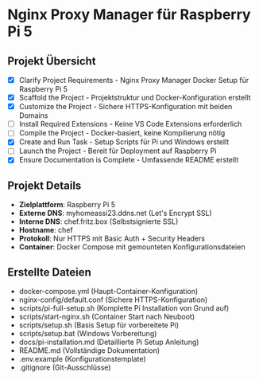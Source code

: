 # Nginx Proxy Manager für Raspberry Pi 5

## Projekt Übersicht
- [x] Clarify Project Requirements - Nginx Proxy Manager Docker Setup für Raspberry Pi 5
- [x] Scaffold the Project - Projektstruktur und Docker-Konfiguration erstellt
- [x] Customize the Project - Sichere HTTPS-Konfiguration mit beiden Domains
- [ ] Install Required Extensions - Keine VS Code Extensions erforderlich
- [ ] Compile the Project - Docker-basiert, keine Kompilierung nötig
- [x] Create and Run Task - Setup Scripts für Pi und Windows erstellt
- [ ] Launch the Project - Bereit für Deployment auf Raspberry Pi
- [x] Ensure Documentation is Complete - Umfassende README erstellt

## Projekt Details
- **Zielplattform**: Raspberry Pi 5
- **Externe DNS**: myhomeassi23.ddns.net (Let's Encrypt SSL)
- **Interne DNS**: chef.fritz.box (Selbstsignierte SSL)
- **Hostname**: chef
- **Protokoll**: Nur HTTPS mit Basic Auth + Security Headers
- **Container**: Docker Compose mit gemounteten Konfigurationsdateien

## Erstellte Dateien
- docker-compose.yml (Haupt-Container-Konfiguration)
- nginx-config/default.conf (Sichere HTTPS-Konfiguration)
- scripts/pi-full-setup.sh (Komplette Pi Installation von Grund auf)
- scripts/start-nginx.sh (Container Start nach Neuboot)
- scripts/setup.sh (Basis Setup für vorbereitete Pi)
- scripts/setup.bat (Windows Vorbereitung)
- docs/pi-installation.md (Detaillierte Pi Setup Anleitung)
- README.md (Vollständige Dokumentation)
- .env.example (Konfigurationstemplate)
- .gitignore (Git-Ausschlüsse)
